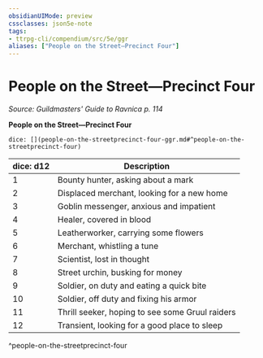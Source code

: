 ```yaml
---
obsidianUIMode: preview
cssclasses: json5e-note
tags:
- ttrpg-cli/compendium/src/5e/ggr
aliases: ["People on the Street—Precinct Four"]
---
```

# People on the Street—Precinct Four
*Source: Guildmasters' Guide to Ravnica p. 114* 

**People on the Street—Precinct Four**

`dice: [](people-on-the-streetprecinct-four-ggr.md#^people-on-the-streetprecinct-four)`

| dice: d12 | Description |
|-----------|-------------|
| 1 | Bounty hunter, asking about a mark |
| 2 | Displaced merchant, looking for a new home |
| 3 | Goblin messenger, anxious and impatient |
| 4 | Healer, covered in blood |
| 5 | Leatherworker, carrying some flowers |
| 6 | Merchant, whistling a tune |
| 7 | Scientist, lost in thought |
| 8 | Street urchin, busking for money |
| 9 | Soldier, on duty and eating a quick bite |
| 10 | Soldier, off duty and fixing his armor |
| 11 | Thrill seeker, hoping to see some Gruul raiders |
| 12 | Transient, looking for a good place to sleep |
^people-on-the-streetprecinct-four